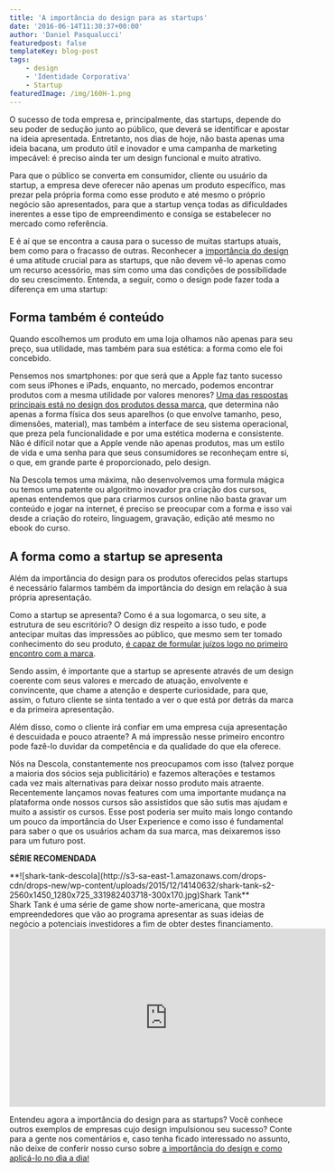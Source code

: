 ```yaml
---
title: 'A importância do design para as startups'
date: '2016-06-14T11:30:37+00:00'
author: 'Daniel Pasqualucci'
featuredpost: false
templateKey: blog-post
tags:
    - design
    - 'Identidade Corporativa'
    - Startup
featuredImage: /img/160H-1.png
---
```

<div id="article_parsed">O sucesso de toda empresa e, principalmente, das startups, depende do seu poder de sedução junto ao público, que deverá se identificar e apostar na ideia apresentada. Entretanto, nos dias de hoje, não basta apenas uma ideia bacana, um produto útil e inovador e uma campanha de marketing impecável: é preciso ainda ter um design funcional e muito atrativo.

Para que o público se converta em consumidor, cliente ou usuário da startup, a empresa deve oferecer não apenas um produto específico, mas prezar pela própria forma como esse produto e até mesmo o próprio negócio são apresentados, para que a startup vença todas as dificuldades inerentes a esse tipo de empreendimento e consiga se estabelecer no mercado como referência.

E é aí que se encontra a causa para o sucesso de muitas startups atuais, bem como para o fracasso de outras. Reconhecer a [importância do design](http://www.descola.org/curso/6/design-para-novos-contextos) é uma atitude crucial para as startups, que não devem vê-lo apenas como um recurso acessório, mas sim como uma das condições de possibilidade do seu crescimento. Entenda, a seguir, como o design pode fazer toda a diferença em uma startup:

**Forma também é conteúdo**
---------------------------

Quando escolhemos um produto em uma loja olhamos não apenas para seu preço, sua utilidade, mas também para sua estética: a forma como ele foi concebido.

Pensemos nos smartphones: por que será que a Apple faz tanto sucesso com seus iPhones e iPads, enquanto, no mercado, podemos encontrar produtos com a mesma utilidade por valores menores? [<u>Uma das respostas principais está no design dos produtos dessa marca</u>](http://www.cnbc.com/id/100883593#.), que determina não apenas a forma física dos seus aparelhos (o que envolve tamanho, peso, dimensões, material), mas também a interface de seu sistema operacional, que preza pela funcionalidade e por uma estética moderna e consistente. Não é difícil notar que a Apple vende não apenas produtos, mas um estilo de vida e uma senha para que seus consumidores se reconheçam entre si, o que, em grande parte é proporcionado, pelo design.

Na Descola temos uma máxima, não desenvolvemos uma formula mágica ou temos uma patente ou algoritmo inovador pra criação dos cursos, apenas entendemos que para criarmos cursos online não basta gravar um conteúdo e jogar na internet, é preciso se preocupar com a forma e isso vai desde a criação do roteiro, linguagem, gravação, edição até mesmo no ebook do curso.

**A forma como a startup se apresenta**
---------------------------------------

Além da importância do design para os produtos oferecidos pelas startups é necessário falarmos também da importância do design em relação à sua própria apresentação.

Como a startup se apresenta? Como é a sua logomarca, o seu site, a estrutura de seu escritório? O design diz respeito a isso tudo, e pode antecipar muitas das impressões ao público, que mesmo sem ter tomado conhecimento do seu produto, [<u>é capaz de formular juízos logo no primeiro encontro com a marca</u>](http://munews.missouri.edu/news-releases/2014/0408-logo-color-affects-consumer-emotion-toward-brands-mu-study-finds/).

Sendo assim, é importante que a startup se apresente através de um design coerente com seus valores e mercado de atuação, envolvente e convincente, que chame a atenção e desperte curiosidade, para que, assim, o futuro cliente se sinta tentado a ver o que está por detrás da marca e da primeira apresentação.

Além disso, como o cliente irá confiar em uma empresa cuja apresentação é descuidada e pouco atraente? A má impressão nesse primeiro encontro pode fazê-lo duvidar da competência e da qualidade do que ela oferece.

Nós na Descola, constantemente nos preocupamos com isso (talvez porque a maioria dos sócios seja publicitário) e fazemos alterações e testamos cada vez mais alternativas para deixar nosso produto mais atraente. Recentemente lançamos novas features com uma importante mudança na plataforma onde nossos cursos são assistidos que são sutis mas ajudam e muito a assistir os cursos. Esse post poderia ser muito mais longo contando um pouco da importância do User Experience e como isso é fundamental para saber o que os usuários acham da sua marca, mas deixaremos isso para um futuro post.

**SÉRIE RECOMENDADA**

</div>**![shark-tank-descola](http://s3-sa-east-1.amazonaws.com/drops-cdn/drops-new/wp-content/uploads/2015/12/14140632/shark-tank-s2-2560x1450_1280x725_331982403718-300x170.jpg)Shark Tank**

<div class="mod" data-md="50" data-ved="0ahUKEwiEiurj16fNAhWDHZAKHSv_A2sQkCkImAEoATAM"><div class="_cgc" data-hveid="153" data-ved="0ahUKEwiEiurj16fNAhWDHZAKHSv_A2sQziAImQEoADAM"><div class="r-iBP9Ix_5OIII"><div class="kno-rdesc r-ipmP68vxarDE">Shark Tank é uma série de game show norte-americana, que mostra empreendedores que vão ao programa apresentar as suas ideias de negócio a potenciais investidores a fim de obter destes financiamento.</div></div></div></div><div class="kno-rdesc r-ipmP68vxarDE"></div><iframe allowfullscreen="allowfullscreen" class="aligncenter" frameborder="0" height="315" loading="lazy" src="https://www.youtube.com/embed/ee_ZOl8VYnY?rel=0&controls=0&showinfo=0" width="560"></iframe>

Entendeu agora a importância do design para as startups? Você conhece outros exemplos de empresas cujo design impulsionou seu sucesso? Conte para a gente nos comentários e, caso tenha ficado interessado no assunto, não deixe de conferir nosso curso sobre <u>[a importância do design e como aplicá-lo no dia a dia](http://descola.org/curso/6/design-para-novos-contextos)<span style="font-family: arial;">!</span></u>